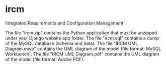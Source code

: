 # ircm
Integrated Requirements and Configuration Management

The file "ircm.zip" contains the Python application that must be unzipped under your Django website app folder.
The file "ircm.sql" contains a dump of the MySQL database (schema and data).
The file "IRCM UML Diagram.mwb" contains the UML diagram of the model (file format: MySQL Workbench).
The file "IRCM UML Diagram.pdf" contains the UML diagram of the model (file format: Adobe PDF).
